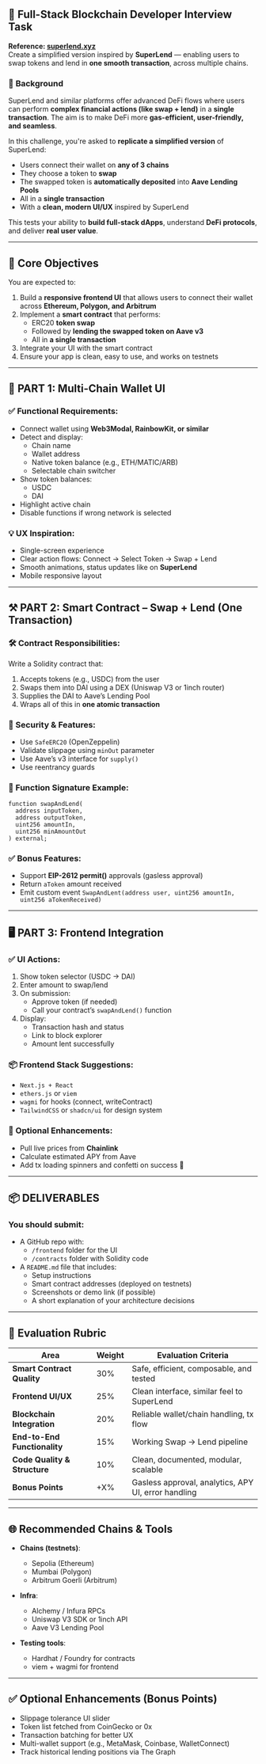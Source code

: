 ## 🧠 **Full-Stack Blockchain Developer Interview Task**
**Reference: [superlend.xyz](https://superlend.xyz)**  
Create a simplified version inspired by **SuperLend** — enabling users to swap tokens and lend in **one smooth transaction**, across multiple chains.


### 📌 **Background**

SuperLend and similar platforms offer advanced DeFi flows where users can perform **complex financial actions (like swap + lend)** in a **single transaction**. The aim is to make DeFi more **gas-efficient, user-friendly, and seamless**.

In this challenge, you're asked to **replicate a simplified version** of SuperLend:

- Users connect their wallet on **any of 3 chains**
- They choose a token to **swap**
- The swapped token is **automatically deposited** into **Aave Lending Pools**
- All in a **single transaction**
- With a **clean, modern UI/UX** inspired by SuperLend

This tests your ability to **build full-stack dApps**, understand **DeFi protocols**, and deliver **real user value**.

---

## 🎯 **Core Objectives**

You are expected to:

1. Build a **responsive frontend UI** that allows users to connect their wallet across **Ethereum, Polygon, and Arbitrum**
2. Implement a **smart contract** that performs:
   - ERC20 **token swap**
   - Followed by **lending the swapped token on Aave v3**
   - All in **a single transaction**
3. Integrate your UI with the smart contract
4. Ensure your app is clean, easy to use, and works on testnets

---

## 🔗 PART 1: Multi-Chain Wallet UI

### ✅ Functional Requirements:
- Connect wallet using **Web3Modal, RainbowKit, or similar**
- Detect and display:
  - Chain name
  - Wallet address
  - Native token balance (e.g., ETH/MATIC/ARB)
  - Selectable chain switcher
- Show token balances:
  - USDC
  - DAI
- Highlight active chain
- Disable functions if wrong network is selected

### 💡 UX Inspiration:
- Single-screen experience
- Clear action flows: Connect → Select Token → Swap + Lend
- Smooth animations, status updates like on **SuperLend**
- Mobile responsive layout

---

## ⚒️ PART 2: Smart Contract – Swap + Lend (One Transaction)

### 🛠 Contract Responsibilities:
Write a Solidity contract that:
1. Accepts tokens (e.g., USDC) from the user
2. Swaps them into DAI using a DEX (Uniswap V3 or 1inch router)
3. Supplies the DAI to Aave’s Lending Pool
4. Wraps all of this in **one atomic transaction**

### 🔐 Security & Features:
- Use `SafeERC20` (OpenZeppelin)
- Validate slippage using `minOut` parameter
- Use Aave’s v3 interface for `supply()`
- Use reentrancy guards

### 🔧 Function Signature Example:
```solidity
function swapAndLend(
  address inputToken,
  address outputToken,
  uint256 amountIn,
  uint256 minAmountOut
) external;
```

### ✅ Bonus Features:
- Support **EIP-2612 permit()** approvals (gasless approval)
- Return `aToken` amount received
- Emit custom event `SwapAndLent(address user, uint256 amountIn, uint256 aTokenReceived)`

---

## 🖥️ PART 3: Frontend Integration

### ✅ UI Actions:
1. Show token selector (USDC → DAI)
2. Enter amount to swap/lend
3. On submission:
   - Approve token (if needed)
   - Call your contract’s `swapAndLend()` function
4. Display:
   - Transaction hash and status
   - Link to block explorer
   - Amount lent successfully

### 📦 Frontend Stack Suggestions:
- `Next.js + React`
- `ethers.js` or `viem`
- `wagmi` for hooks (connect, writeContract)
- `TailwindCSS` or `shadcn/ui` for design system

### 🌟 Optional Enhancements:
- Pull live prices from **Chainlink**
- Calculate estimated APY from Aave
- Add tx loading spinners and confetti on success 🎉

---

## 📦 DELIVERABLES

### You should submit:
- A GitHub repo with:
  - `/frontend` folder for the UI
  - `/contracts` folder with Solidity code
- A `README.md` file that includes:
  - Setup instructions
  - Smart contract addresses (deployed on testnets)
  - Screenshots or demo link (if possible)
  - A short explanation of your architecture decisions

---

## 🧪 Evaluation Rubric

| Area                          | Weight | Evaluation Criteria |
|-------------------------------|--------|----------------------|
| **Smart Contract Quality**    | 30%    | Safe, efficient, composable, and tested |
| **Frontend UI/UX**            | 25%    | Clean interface, similar feel to SuperLend |
| **Blockchain Integration**    | 20%    | Reliable wallet/chain handling, tx flow |
| **End-to-End Functionality**  | 15%    | Working Swap → Lend pipeline |
| **Code Quality & Structure**  | 10%    | Clean, documented, modular, scalable |
| **Bonus Points**              | +X%    | Gasless approval, analytics, APY UI, error handling |

---

## 🌐 Recommended Chains & Tools

- **Chains (testnets)**:
  - Sepolia (Ethereum)
  - Mumbai (Polygon)
  - Arbitrum Goerli (Arbitrum)

- **Infra**:
  - Alchemy / Infura RPCs
  - Uniswap V3 SDK or 1inch API
  - Aave V3 Lending Pool

- **Testing tools**:
  - Hardhat / Foundry for contracts
  - viem + wagmi for frontend

---

## ✅ Optional Enhancements (Bonus Points)
- Slippage tolerance UI slider
- Token list fetched from CoinGecko or 0x
- Transaction batching for better UX
- Multi-wallet support (e.g., MetaMask, Coinbase, WalletConnect)
- Track historical lending positions via The Graph

